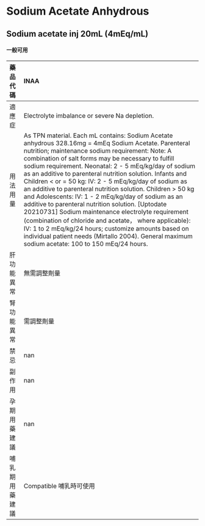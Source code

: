 # Sodium Acetate Anhydrous

## Sodium acetate inj 20mL (4mEq/mL)

#### 一般可用

| 藥品代碼       | INAA                                                                                                                                                                                                                                                                                                                                                                                                                                                                                                                                                                                                                                                                                                                                                                                                                                              |
|:---------------|:--------------------------------------------------------------------------------------------------------------------------------------------------------------------------------------------------------------------------------------------------------------------------------------------------------------------------------------------------------------------------------------------------------------------------------------------------------------------------------------------------------------------------------------------------------------------------------------------------------------------------------------------------------------------------------------------------------------------------------------------------------------------------------------------------------------------------------------------------|
| 適應症         | Electrolyte imbalance or severe Na depletion.                                                                                                                                                                                                                                                                                                                                                                                                                                                                                                                                                                                                                                                                                                                                                                                                     |
| 用法用量       | As TPN material. Each mL contains: Sodium Acetate anhydrous 328.16mg = 4mEq Sodium Acetate. Parenteral nutrition; maintenance sodium requirement: Note: A combination of salt forms may be necessary to fulfill sodium requirement. Neonatal: 2 - 5 mEq/kg/day of sodium as an additive to parenteral nutrition solution. Infants and Children < or = 50 kg: IV: 2 - 5 mEq/kg/day of sodium as an additive to parenteral nutrition solution. Children > 50 kg and Adolescents: IV: 1 - 2 mEq/kg/day of sodium as an additive to parenteral nutrition solution. [Uptodate 20210731] Sodium maintenance electrolyte requirement (combination of chloride and acetate， where applicable): IV: 1 to 2 mEq/kg/24 hours; customize amounts based on individual patient needs (Mirtallo 2004). General maximum sodium acetate: 100 to 150 mEq/24 hours. |
| 肝功能異常     | 無需調整劑量                                                                                                                                                                                                                                                                                                                                                                                                                                                                                                                                                                                                                                                                                                                                                                                                                                      |
| 腎功能異常     | 需調整劑量                                                                                                                                                                                                                                                                                                                                                                                                                                                                                                                                                                                                                                                                                                                                                                                                                                        |
| 禁忌           | nan                                                                                                                                                                                                                                                                                                                                                                                                                                                                                                                                                                                                                                                                                                                                                                                                                                               |
| 副作用         | nan                                                                                                                                                                                                                                                                                                                                                                                                                                                                                                                                                                                                                                                                                                                                                                                                                                               |
| 孕期用藥建議   | nan                                                                                                                                                                                                                                                                                                                                                                                                                                                                                                                                                                                                                                                                                                                                                                                                                                               |
| 哺乳期用藥建議 | Compatible 哺乳時可使用                                                                                                                                                                                                                                                                                                                                                                                                                                                                                                                                                                                                                                                                                                                                                                                                                           |


